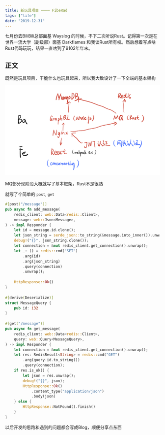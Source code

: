 ```yaml
---
title: 新玩具项目 ———— FibeRad
tags: ["life"]
date: "2019-12-31"
---
```

七月份去BiliBili总部面基 Wayslog 的时候，不下二次听说Rust。记得第一次是在世界一流大学（副级部）面基 Darkflames 和我谈Rust所有权。然后想着写点啥Rust代码玩玩，结果一直咕到了9102年年末。

## 正文

既然是玩具项目，干脆什么也玩具起来，所以我大致设计了一下全端的基本架构

![01](1.png)

MQ部分现阶段大概就写了基本框架，Rust不是很熟

就写了个简单的 `post`, `get`

```rust
#[post("/message")]
pub async fn add_message(
    redis_client: web::Data<redis::Client>,
    message: web::Json<Message>,
) -> impl Responder {
    let id = message.id.clone();
    let json_string = serde_json::to_string(&message.into_inner()).unwrap();
    debug!("{}", json_string.clone());
    let connection = &mut redis_client.get_connection().unwrap();
    let _: () = redis::cmd("SET")
        .arg(id)
        .arg(json_string)
        .query(connection)
        .unwrap();

    HttpResponse::Ok()
}

#[derive(Deserialize)]
struct MessageQuery {
    pub id: i32
}

#[get("/message")]
pub async fn get_message(
    redis_client: web::Data<redis::Client>,
    query: web::Query<MessageQuery>,
) -> impl Responder {
    let connection = &mut redis_client.get_connection().unwrap();
    let res: RedisResult<String> = redis::cmd("GET")
        .arg(query.id.to_string())
        .query(connection);
    if res.is_ok() {
        let json = res.unwrap();
        debug!("{}", json);
        HttpResponse::Ok()
            .content_type("application/json")
            .body(json)
    } else {
        HttpResponse::NotFound().finish()
    }
}
```

以后开发的思路和遇到的问题都会写成Blog，顺便分享点东西
